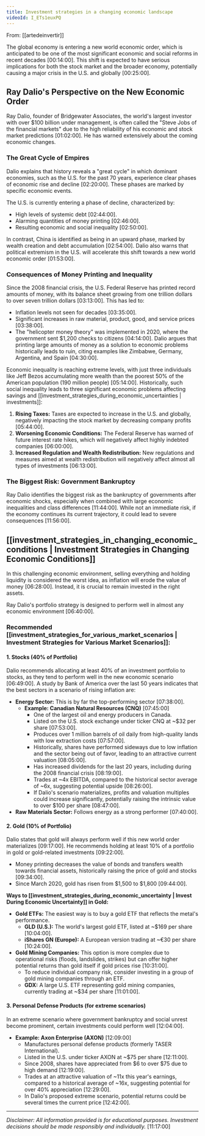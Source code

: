 ```yaml
---
title: Investment strategies in a changing economic landscape
videoId: I_ETs1euxPQ
---
```


From: [[artedeinvertir]] <br/> 

The global economy is entering a new world economic order, which is anticipated to be one of the most significant economic and social reforms in recent decades <a class="yt-timestamp" data-t="00:14:00">[00:14:00]</a>. This shift is expected to have serious implications for both the stock market and the broader economy, potentially causing a major crisis in the U.S. and globally <a class="yt-timestamp" data-t="00:25:00">[00:25:00]</a>.

## Ray Dalio's Perspective on the New Economic Order
Ray Dalio, founder of Bridgewater Associates, the world's largest investor with over $100 billion under management, is often called the "Steve Jobs of the financial markets" due to the high reliability of his economic and stock market predictions <a class="yt-timestamp" data-t="01:02:00">[01:02:00]</a>. He has warned extensively about the coming economic changes.

### The Great Cycle of Empires
Dalio explains that history reveals a "great cycle" in which dominant economies, such as the U.S. for the past 70 years, experience clear phases of economic rise and decline <a class="yt-timestamp" data-t="02:20:00">[02:20:00]</a>. These phases are marked by specific economic events.

The U.S. is currently entering a phase of decline, characterized by:
*   High levels of systemic debt <a class="yt-timestamp" data-t="02:44:00">[02:44:00]</a>.
*   Alarming quantities of money printing <a class="yt-timestamp" data-t="02:46:00">[02:46:00]</a>.
*   Resulting economic and social inequality <a class="yt-timestamp" data-t="02:50:00">[02:50:00]</a>.

In contrast, China is identified as being in an upward phase, marked by wealth creation and debt accumulation <a class="yt-timestamp" data-t="02:54:00">[02:54:00]</a>. Dalio also warns that political extremism in the U.S. will accelerate this shift towards a new world economic order <a class="yt-timestamp" data-t="01:53:00">[01:53:00]</a>.

### Consequences of Money Printing and Inequality
Since the 2008 financial crisis, the U.S. Federal Reserve has printed record amounts of money, with its balance sheet growing from one trillion dollars to over seven trillion dollars <a class="yt-timestamp" data-t="03:13:00">[03:13:00]</a>. This has led to:
*   Inflation levels not seen for decades <a class="yt-timestamp" data-t="03:35:00">[03:35:00]</a>.
*   Significant increases in raw material, product, good, and service prices <a class="yt-timestamp" data-t="03:38:00">[03:38:00]</a>.
*   The "helicopter money theory" was implemented in 2020, where the government sent $1,200 checks to citizens <a class="yt-timestamp" data-t="04:14:00">[04:14:00]</a>. Dalio argues that printing large amounts of money as a solution to economic problems historically leads to ruin, citing examples like Zimbabwe, Germany, Argentina, and Spain <a class="yt-timestamp" data-t="04:30:00">[04:30:00]</a>.

Economic inequality is reaching extreme levels, with just three individuals like Jeff Bezos accumulating more wealth than the poorest 50% of the American population (190 million people) <a class="yt-timestamp" data-t="05:14:00">[05:14:00]</a>. Historically, such social inequality leads to three significant economic problems affecting savings and [[investment_strategies_during_economic_uncertainties | investments]]:
1.  **Rising Taxes:** Taxes are expected to increase in the U.S. and globally, negatively impacting the stock market by decreasing company profits <a class="yt-timestamp" data-t="05:44:00">[05:44:00]</a>.
2.  **Worsening Economic Conditions:** The Federal Reserve has warned of future interest rate hikes, which will negatively affect highly indebted companies <a class="yt-timestamp" data-t="06:00:00">[06:00:00]</a>.
3.  **Increased Regulation and Wealth Redistribution:** New regulations and measures aimed at wealth redistribution will negatively affect almost all types of investments <a class="yt-timestamp" data-t="06:13:00">[06:13:00]</a>.

### The Biggest Risk: Government Bankruptcy
Ray Dalio identifies the biggest risk as the bankruptcy of governments after economic shocks, especially when combined with large economic inequalities and class differences <a class="yt-timestamp" data-t="11:44:00">[11:44:00]</a>. While not an immediate risk, if the economy continues its current trajectory, it could lead to severe consequences <a class="yt-timestamp" data-t="11:56:00">[11:56:00]</a>.

## [[investment_strategies_in_changing_economic_conditions | Investment Strategies in Changing Economic Conditions]]
In this challenging economic environment, selling everything and holding liquidity is considered the worst idea, as inflation will erode the value of money <a class="yt-timestamp" data-t="06:28:00">[06:28:00]</a>. Instead, it is crucial to remain invested in the right assets.

Ray Dalio's portfolio strategy is designed to perform well in almost any economic environment <a class="yt-timestamp" data-t="06:40:00">[06:40:00]</a>.

### Recommended [[investment_strategies_for_various_market_scenarios | Investment Strategies for Various Market Scenarios]]:
#### 1. Stocks (40% of Portfolio)
Dalio recommends allocating at least 40% of an investment portfolio to stocks, as they tend to perform well in the new economic scenario <a class="yt-timestamp" data-t="06:49:00">[06:49:00]</a>. A study by Bank of America over the last 50 years indicates that the best sectors in a scenario of rising inflation are:
*   **Energy Sector:** This is by far the top-performing sector <a class="yt-timestamp" data-t="07:38:00">[07:38:00]</a>.
    *   **Example: Canadian Natural Resources (CNQ)** <a class="yt-timestamp" data-t="07:45:00">[07:45:00]</a>
        *   One of the largest oil and energy producers in Canada.
        *   Listed on the U.S. stock exchange under ticker CNQ at ~$32 per share <a class="yt-timestamp" data-t="07:53:00">[07:53:00]</a>.
        *   Produces over 1 million barrels of oil daily from high-quality lands with low extraction costs <a class="yt-timestamp" data-t="07:57:00">[07:57:00]</a>.
        *   Historically, shares have performed sideways due to low inflation and the sector being out of favor, leading to an attractive current valuation <a class="yt-timestamp" data-t="08:05:00">[08:05:00]</a>.
        *   Has increased dividends for the last 20 years, including during the 2008 financial crisis <a class="yt-timestamp" data-t="08:19:00">[08:19:00]</a>.
        *   Trades at ~4x EBITDA, compared to the historical sector average of ~6x, suggesting potential upside <a class="yt-timestamp" data-t="08:26:00">[08:26:00]</a>.
        *   If Dalio's scenario materializes, profits and valuation multiples could increase significantly, potentially raising the intrinsic value to over $100 per share <a class="yt-timestamp" data-t="08:47:00">[08:47:00]</a>.
*   **Raw Materials Sector:** Follows energy as a strong performer <a class="yt-timestamp" data-t="07:40:00">[07:40:00]</a>.

#### 2. Gold (10% of Portfolio)
Dalio states that gold will always perform well if this new world order materializes <a class="yt-timestamp" data-t="09:17:00">[09:17:00]</a>. He recommends holding at least 10% of a portfolio in gold or gold-related investments <a class="yt-timestamp" data-t="09:22:00">[09:22:00]</a>.
*   Money printing decreases the value of bonds and transfers wealth towards financial assets, historically raising the price of gold and stocks <a class="yt-timestamp" data-t="09:34:00">[09:34:00]</a>.
*   Since March 2020, gold has risen from $1,500 to $1,800 <a class="yt-timestamp" data-t="09:44:00">[09:44:00]</a>.

**Ways to [[investment_strategies_during_economic_uncertainty | Invest During Economic Uncertainty]] in Gold:**
*   **Gold ETFs:** The easiest way is to buy a gold ETF that reflects the metal's performance.
    *   **GLD (U.S.):** The world's largest gold ETF, listed at ~$169 per share <a class="yt-timestamp" data-t="10:04:00">[10:04:00]</a>.
    *   **iShares GN (Europe):** A European version trading at ~€30 per share <a class="yt-timestamp" data-t="10:24:00">[10:24:00]</a>.
*   **Gold Mining Companies:** This option is more complex due to operational risks (floods, landslides, strikes) but can offer higher potential returns than gold itself if gold prices rise <a class="yt-timestamp" data-t="10:31:00">[10:31:00]</a>.
    *   To reduce individual company risk, consider investing in a group of gold mining companies through an ETF.
    *   **GDX:** A large U.S. ETF representing gold mining companies, currently trading at ~$34 per share <a class="yt-timestamp" data-t="11:01:00">[11:01:00]</a>.

#### 3. Personal Defense Products (for extreme scenarios)
In an extreme scenario where government bankruptcy and social unrest become prominent, certain investments could perform well <a class="yt-timestamp" data-t="12:04:00">[12:04:00]</a>.
*   **Example: Axon Enterprise (AXON)** <a class="yt-timestamp" data-t="12:09:00">[12:09:00]</a>
    *   Manufactures personal defense products (formerly TASER International).
    *   Listed in the U.S. under ticker AXON at ~$75 per share <a class="yt-timestamp" data-t="12:11:00">[12:11:00]</a>.
    *   Since 2008, shares have appreciated from $6 to over $75 due to high demand <a class="yt-timestamp" data-t="12:19:00">[12:19:00]</a>.
    *   Trades at an attractive valuation of ~11x this year's earnings, compared to a historical average of ~16x, suggesting potential for over 40% appreciation <a class="yt-timestamp" data-t="12:29:00">[12:29:00]</a>.
    *   In Dalio's proposed extreme scenario, potential returns could be several times the current price <a class="yt-timestamp" data-t="12:42:00">[12:42:00]</a>.

---
*Disclaimer: All information provided is for educational purposes. Investment decisions should be made responsibly and individually.* <a class="yt-timestamp" data-t="11:17:00">[11:17:00]</a>